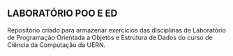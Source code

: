 ## LABORATÓRIO POO E ED
Repositório criado para armazenar exercícios das disciplinas de Laboratório de Programação Orientada a Objetos e Estrutura de Dados do curso de Ciência da Computação da UERN.